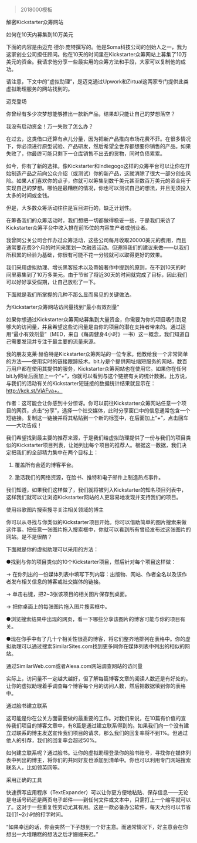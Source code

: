 # 
> 2018000模板



解密Kickstarter众筹网站


如何在10天内募集到10万美元

下面的内容是由迈克·德尔·庞特撰写的。他是Soma科技公司的创始人之一，我为这家创业公司担任顾问。他在10天的时间里在Kickstarter众筹网站上募集了10万美元的资金。我请求他分享一些最实用的众筹方法和手段，大家可以复制他的成功。

请注意，下文中的“虚拟助理”，是迈克通过Upwork和Zirtual这两家专门提供此类虚拟助理服务的网站找到的。


迈克登场

你曾经有多少次梦想能够推出一款新产品，结果却只能让自己的梦想落空？


我没有启动资金！万一失败了怎么办？


在过去，这类借口还算有点儿分量，因为把新产品推向市场花费不菲。在很多情况下，你必须进行原型试验、产品研发，然后希望全世界都想要你销售的产品。如果失败了，你最终可能只剩下一仓库销售不出去的货物，同时负债累累。

如今，你有了新的选择。像Kickstarter和Indiegogo这样的众筹平台可以让你在开始制造产品之前向公众介绍（或测试）你的新产品，这就消除了很大一部分创业风险。如果人们喜欢你的点子，你就可以筹集到数千美元甚至数百万美元的资金用于实现自己的梦想。哪怕是最糟糕的情况，你也可以测试自己的想法，并且无须投入太多的时间或金钱。

但是，大多数众筹活动往往是盲目进行的，缺乏计划性。

在筹备我们的众筹活动时，我们想把一切都做得稳妥一些，于是我们采访了Kickstarter众筹平台中收入排在前15位的内容生产者或创业者。

我曾同公关公司合作办过众筹活动，这些公司每月收取20000美元的费用，而且通常要花费3个月的时间来策划一次融资活动。但遵照我们的建议来做——以我们所积累的经验为基础，你很有可能不花一分钱就可以取得更好的效果。

我们采用虚拟助理、增长黑客技术以及蒂姆著作中提到的原则，在不到10天的时间里募集到了10万多美元。由于节省了将近30天的时间就完成了目标，因此我们可以好好享受假期，让自己放松了一下。

下面就是我们所掌握的几种不那么显而易见的关键做法。


为Kickstarter众筹网站访问量找到“最小有效剂量”

如果你想通过Kickstarter众筹网站募集到大量资金，你需要为你的项目吸引到足够大的访问量，并且希望这些访问量是由你的项目的潜在支持者带来的。通过运用“最小有效剂量”（MED，来自《每周健身4小时》一书）这一概念，我们知道自己需要发现并专注于最主要的流量来源。

我的朋友克莱·赫伯特是Kickstarter众筹网站的一位专家。他教给我一个非常简单的方法——使用实时的链接跟踪技术。bit.ly是个提供网址缩短服务的网站，数百万用户都在使用其提供的服务，Kickstarter众筹网站也在使用它。如果你在任何bit.ly网址后面加上一个“+”，你就可以看到与这个链接有关的统计数据。比方说，与我们的活动有关的Kickstarter短链接的数据统计结果就显示在：http://kck.st/VjAFva+。


作者：这可能会让你感到十分惊讶。你可以前往Kickstarter众筹网站任意一个项目的网页，点击“分享”，选择一个社交媒体，此时分享窗口中的信息通常包含一个短链接。复制这一链接并将其粘贴到一个新的标签中，在后面加上“+”，点击回车——大功告成！


我们希望找到最主要的推荐来源，于是我们给虚拟助理提供了一份与我们的项目类似的Kickstarter项目列表，让她列出每个项目的推荐人。根据这一数据，我们决定把我们的全部精力集中在两个目标上：


1. 覆盖所有合适的博客平台。

2. 激活我们的网络资源，在脸书、推特和电子邮件上制造热点事件。


我们知道，如果我们这样做了，我们就将被列入Kickstarter的知名项目列表中，这样我们就可以让浏览Kickstarter网站的人更容易地发现并支持我们的项目。


使用谷歌图片搜索搜寻关注相关领域的博主

你可以从寻找与你类似的Kickstarter项目开始。你可以借助简单的图片搜索来做这件事。把任意一张图片拖入搜索框中，你就可以看到所有曾经发布过这张图片的网站。是不是很酷？

下面就是你的虚拟助理可以采用的方法：


●找到与你的项目类似的10个Kickstarter项目，然后针对每个项目这样做：

→ 在你列出的一份媒体列表中填写下列内容：出版物、网站、作者全名以及该作者发布相关信息的博客或社交媒体的链接。

→ 单击右键，把2~3张该项目的相关图片保存到桌面。

→ 把你桌面上的每张图片拖入图片搜索框中。

●浏览搜索结果中出现的网页，看一下哪些分享该图片的博客可能与你的项目有关。

●现在你手中有了几十个相关性很高的博客，将它们整齐地排列在表格中。你的虚拟助理可以通过搜索SimilarSites.com找到更多同你在媒体列表中列出的相似的网站。


通过SimilarWeb.com或者Alexa.com网站调查网站的访问量

实际上，访问量不一定越大越好，但了解每篇博客文章的阅读人数还是有好处的。让你的虚拟助理着手调查每个博客每个月的访问人数，然后把数据填到你的表格中。


通过脸书建立联系

这可能是你在公关方面需要做的最重要的工作。对我们来说，在10篇有价值的宣传我们项目的博客文章中，有8篇是通过建立联系得到的。如果我们向一个没有建立过联系的博主发送宣传我们项目的请求，那么我们的回复率将不到1%。但通过他人的引荐，我们的回复率会超过50%。

如何建立联系呢？通过脸书。让你的虚拟助理登录你的脸书账号，寻找你在媒体列表中列出的博主，将你们的共同好友也添加到清单中。你也可以利用专门网站搜索联系人，比如领英网等。


采用正确的工具

快速撰写应用程序（TextExpander）可以让你更方便地粘贴、保存信息——无论是电话号码还是两页电子邮件——到任何文件或文本中，只需打上一个缩写就可以了。这对于一些重复性劳动尤其有用。这是一款必备办公软件，每天大约可以节省我们1~2小时的打字时间。





“如果幸运的话，你会突然一下子想到一个好主意。而通常情况下，好主意会在你想出一大堆糟糕的想法之后才姗姗来迟。”





